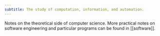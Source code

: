 ```yaml
---
subtitle: The study of computation, information, and automation.
---
```


Notes on the theoretical side of computer science. More practical notes on software engineering and particular programs can be found in [[software]].
